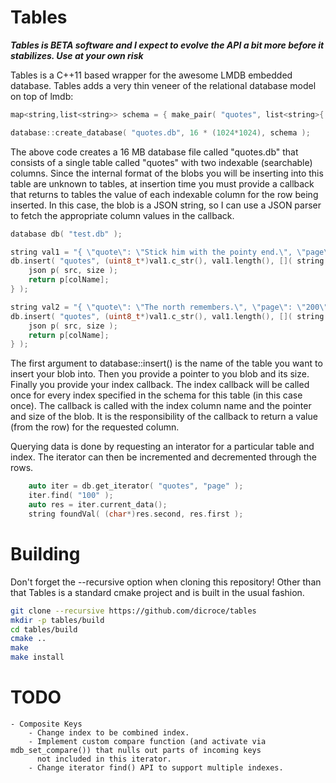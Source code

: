 # Tables

**_Tables is BETA software and I expect to evolve the API a bit more before it stabilizes. Use at your own risk_**

Tables is a C++11 based wrapper for the awesome LMDB embedded database. Tables adds a very thin veneer of the relational database model on top of lmdb:

```c++
map<string,list<string>> schema = { make_pair( "quotes", list<string>{ "page", "speaker" } ) };

database::create_database( "quotes.db", 16 * (1024*1024), schema );
```

The above code creates a 16 MB database file called "quotes.db" that consists of a single table called "quotes" with two indexable (searchable) columns. Since the internal format of the blobs you will be inserting into this table are unknown to tables, at insertion time you must provide a callback that returns to tables the value of each indexable column for the row being inserted. In this case, the blob is a JSON string, so I can use a JSON parser to fetch the appropriate column values in the callback.

```c++
database db( "test.db" );

string val1 = "{ \"quote\": \"Stick him with the pointy end.\", \"page\": \"100\", \"speaker\": \"John Snow\" }";
db.insert( "quotes", (uint8_t*)val1.c_str(), val1.length(), []( string colName, const uint8_t* src, size_t size ) {
    json p( src, size );
    return p[colName];
} );

string val2 = "{ \"quote\": \"The north remembers.\", \"page\": \"200\", \"speaker\": \"Bran\" }";
db.insert( "quotes", (uint8_t*)val1.c_str(), val1.length(), []( string colName, const uint8_t* src, size_t size ) {
    json p( src, size );
    return p[colName];
} );

```

The first argument to database::insert() is the name of the table you want to insert your blob into. Then you provide a pointer to you blob and its size. Finally you provide your index callback. The index callback will be called once for every index specified in the schema for this table (in this case once). The callback is called with the index column name and the pointer and size of the blob. It is the responsibility of the callback to return a value (from the row) for the requested column.

Querying data is done by requesting an interator for a particular table and index. The iterator can then be incremented and decremented through the rows.

```c++
    auto iter = db.get_iterator( "quotes", "page" );
    iter.find( "100" );
    auto res = iter.current_data();
    string foundVal( (char*)res.second, res.first );
```

# Building
Don't forget the --recursive option when cloning this repository! Other than that Tables is a standard cmake project and is built in the usual fashion.

```bash
git clone --recursive https://github.com/dicroce/tables
mkdir -p tables/build
cd tables/build
cmake ..
make
make install
```

# TODO
    - Composite Keys
        - Change index to be combined index.
        - Implement custom compare function (and activate via mdb_set_compare()) that nulls out parts of incoming keys
          not included in this iterator.
        - Change iterator find() API to support multiple indexes.
